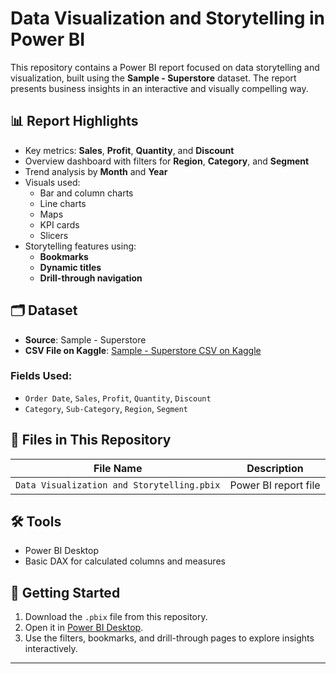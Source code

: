 # Data Visualization and Storytelling in Power BI

This repository contains a Power BI report focused on data storytelling and visualization, built using the **Sample - Superstore** dataset. The report presents business insights in an interactive and visually compelling way.

## 📊 Report Highlights

- Key metrics: **Sales**, **Profit**, **Quantity**, and **Discount**
- Overview dashboard with filters for **Region**, **Category**, and **Segment**
- Trend analysis by **Month** and **Year**
- Visuals used:
  - Bar and column charts
  - Line charts
  - Maps
  - KPI cards
  - Slicers
- Storytelling features using:
  - **Bookmarks**
  - **Dynamic titles**
  - **Drill-through navigation**

## 🗂 Dataset

- **Source**: Sample - Superstore  
- **CSV File on Kaggle**: [Sample - Superstore CSV on Kaggle](https://www.kaggle.com/datasets/arpitagupta11/superstore-csv)

### Fields Used:
- `Order Date`, `Sales`, `Profit`, `Quantity`, `Discount`
- `Category`, `Sub-Category`, `Region`, `Segment`

## 📁 Files in This Repository

| File Name                          | Description                 |
|-----------------------------------|-----------------------------|
| `Data Visualization and Storytelling.pbix` | Power BI report file |

## 🛠 Tools

- Power BI Desktop
- Basic DAX for calculated columns and measures

## 🚀 Getting Started

1. Download the `.pbix` file from this repository.
2. Open it in [Power BI Desktop](https://powerbi.microsoft.com/desktop/).
3. Use the filters, bookmarks, and drill-through pages to explore insights interactively.

---

